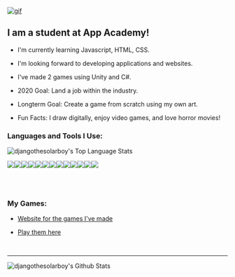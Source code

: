 <a href="https://adamjacobsons.website"><img align="center" alt="gif" src="https://github.com/djangothesolarboy/djangothesolarboy/blob/master/ezgif.com-optimize%20(1).gif?raw=true"></a>

## I am a student at App Academy!

- I'm currently learning Javascript, HTML, CSS.

- I'm looking forward to developing applications and websites.

- I've made 2 games using Unity and C#. 

- 2020 Goal: Land a job within the industry.

- Longterm Goal: Create a game from scratch using my own art.

- Fun Facts: I draw digitally, enjoy video games, and love horror movies!

### Languages and Tools I Use:

<img align="center" alt="djangothesolarboy's Top Language Stats" src="https://github-readme-stats.vercel.app/api/top-langs/?username=djangothesolarboy&layout=compact" /> <br />

![](https://img.shields.io/badge/Sublime-Editor-informational?style=flat&logo=Sublime-Text&logoColor=white&color=00bbff)![](https://img.shields.io/badge/VS_Code-Editor-informational?style=flat&logo=Visual-Studio-Code&logoColor=white&color=00bbff)![](https://img.shields.io/badge/JavaScript-Lang-informational?style=flat&logo=JavaScript&logoColor=white&color=00bbff)![](https://img.shields.io/badge/HTML-Lang-informational?style=flat&logo=HTML5&logoColor=white&color=00bbff)![](https://img.shields.io/badge/CSS-Lang-informational?style=flat&logo=CSS3&logoColor=white&color=00bbff)![](https://img.shields.io/badge/Markdown-Markup_Lang-informational?style=flat&logo=Markdown&logoColor=white&color=00bbff)![](https://img.shields.io/badge/NPM-Pkg_Manager-informational?style=flat&logo=NPM&logoColor=white&color=00bbff)![](https://img.shields.io/badge/Nodemon-Utility-informational?style=flat&logo=Nodemon&logoColor=white&color=00bbff)![](https://img.shields.io/badge/Node.js-JS_Runtime-informational?style=flat&logo=Node.js&logoColor=white&color=00bbff)![](https://img.shields.io/badge/Git-Src_Control-informational?style=flat&logo=Git&logoColor=white&color=00bbff)![](https://img.shields.io/badge/PostgreSQL-ORDMS-informational?style=flat&logo=PostgreSQL&logoColor=white&color=00bbff)![](https://img.shields.io/badge/Firefox-Browser-informational?style=flat&logo=Firefox-Browser&logoColor=white&color=00bbff)![](https://img.shields.io/badge/Mac-OS-informational?style=flat&logo=Apple&logoColor=white&color=00bbff)

<br />
<br />

### My Games:

- [Website for the games I've made][mygames]

- [Play them here][itch.io]

<br />

---

<img align="left" alt="djangothesolarboy's Github Stats" src="https://github-readme-stats.vercel.app/api?username=djangothesolarboy&theme=tokyonight&show_icons=true&hide_border=true" />

[mygames]: https://solarisboylabs.com
[itch.io]: https://solarisboylabs.itch.io
